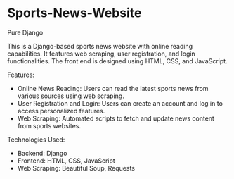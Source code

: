 # Sports-News-Website
Pure Django

This is a Django-based sports news website with online reading capabilities. It features web scraping, user registration, and login functionalities. The front end is designed using HTML, CSS, and JavaScript.

Features:
- Online News Reading: Users can read the latest sports news from various sources using web scraping.
- User Registration and Login: Users can create an account and log in to access personalized features.
- Web Scraping: Automated scripts to fetch and update news content from sports websites.

Technologies Used:
- Backend: Django
- Frontend: HTML, CSS, JavaScript
- Web Scraping: Beautiful Soup, Requests
